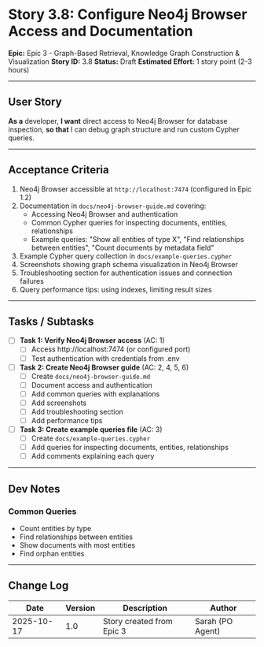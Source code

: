 # Story 3.8: Configure Neo4j Browser Access and Documentation

**Epic:** Epic 3 - Graph-Based Retrieval, Knowledge Graph Construction & Visualization
**Story ID:** 3.8
**Status:** Draft
**Estimated Effort:** 1 story point (2-3 hours)

---

## User Story

**As a** developer,
**I want** direct access to Neo4j Browser for database inspection,
**so that** I can debug graph structure and run custom Cypher queries.

---

## Acceptance Criteria

1. Neo4j Browser accessible at `http://localhost:7474` (configured in Epic 1.2)
2. Documentation in `docs/neo4j-browser-guide.md` covering:
   - Accessing Neo4j Browser and authentication
   - Common Cypher queries for inspecting documents, entities, relationships
   - Example queries: "Show all entities of type X", "Find relationships between entities", "Count documents by metadata field"
3. Example Cypher query collection in `docs/example-queries.cypher`
4. Screenshots showing graph schema visualization in Neo4j Browser
5. Troubleshooting section for authentication issues and connection failures
6. Query performance tips: using indexes, limiting result sizes

---

## Tasks / Subtasks

- [ ] **Task 1: Verify Neo4j Browser access** (AC: 1)
  - [ ] Access http://localhost:7474 (or configured port)
  - [ ] Test authentication with credentials from .env

- [ ] **Task 2: Create Neo4j Browser guide** (AC: 2, 4, 5, 6)
  - [ ] Create `docs/neo4j-browser-guide.md`
  - [ ] Document access and authentication
  - [ ] Add common queries with explanations
  - [ ] Add screenshots
  - [ ] Add troubleshooting section
  - [ ] Add performance tips

- [ ] **Task 3: Create example queries file** (AC: 3)
  - [ ] Create `docs/example-queries.cypher`
  - [ ] Add queries for inspecting documents, entities, relationships
  - [ ] Add comments explaining each query

---

## Dev Notes

### Common Queries
- Count entities by type
- Find relationships between entities
- Show documents with most entities
- Find orphan entities

---

## Change Log

| Date | Version | Description | Author |
|------|---------|-------------|--------|
| 2025-10-17 | 1.0 | Story created from Epic 3 | Sarah (PO Agent) |
